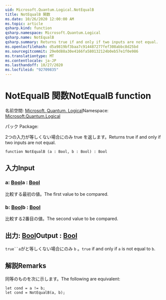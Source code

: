 ```yaml
---
uid: Microsoft.Quantum.Logical.NotEqualB
title: NotEqualB 関数
ms.date: 10/26/2020 12:00:00 AM
ms.topic: article
qsharp.kind: function
qsharp.namespace: Microsoft.Quantum.Logical
qsharp.name: NotEqualB
qsharp.summary: Returns true if and only if two inputs are not equal.
ms.openlocfilehash: d5a9819bf3baa7c914487277fef308abbc8d25bd
ms.sourcegitcommit: 29e0d88a30e4166fa580132124b0eb57e1f0e986
ms.translationtype: MT
ms.contentlocale: ja-JP
ms.lasthandoff: 10/27/2020
ms.locfileid: "92709835"
---
```

# <a name="notequalb-function"></a><span data-ttu-id="508da-102">NotEqualB 関数</span><span class="sxs-lookup"><span data-stu-id="508da-102">NotEqualB function</span></span>

<span data-ttu-id="508da-103">名前空間: [Microsoft. Quantum. Logical](xref:Microsoft.Quantum.Logical)</span><span class="sxs-lookup"><span data-stu-id="508da-103">Namespace: [Microsoft.Quantum.Logical](xref:Microsoft.Quantum.Logical)</span></span>

<span data-ttu-id="508da-104">パック [](https://nuget.org/packages/)</span><span class="sxs-lookup"><span data-stu-id="508da-104">Package: [](https://nuget.org/packages/)</span></span>


<span data-ttu-id="508da-105">2つの入力が等しくない場合にのみ true を返します。</span><span class="sxs-lookup"><span data-stu-id="508da-105">Returns true if and only if two inputs are not equal.</span></span>

```qsharp
function NotEqualB (a : Bool, b : Bool) : Bool
```


## <a name="input"></a><span data-ttu-id="508da-106">入力</span><span class="sxs-lookup"><span data-stu-id="508da-106">Input</span></span>

### <a name="a--bool"></a><span data-ttu-id="508da-107">a: [Bool](xref:microsoft.quantum.lang-ref.bool)</span><span class="sxs-lookup"><span data-stu-id="508da-107">a : [Bool](xref:microsoft.quantum.lang-ref.bool)</span></span>

<span data-ttu-id="508da-108">比較する最初の値。</span><span class="sxs-lookup"><span data-stu-id="508da-108">The first value to be compared.</span></span>


### <a name="b--bool"></a><span data-ttu-id="508da-109">b: [Bool](xref:microsoft.quantum.lang-ref.bool)</span><span class="sxs-lookup"><span data-stu-id="508da-109">b : [Bool](xref:microsoft.quantum.lang-ref.bool)</span></span>

<span data-ttu-id="508da-110">比較する2番目の値。</span><span class="sxs-lookup"><span data-stu-id="508da-110">The second value to be compared.</span></span>



## <a name="output--bool"></a><span data-ttu-id="508da-111">出力: [Bool](xref:microsoft.quantum.lang-ref.bool)</span><span class="sxs-lookup"><span data-stu-id="508da-111">Output : [Bool](xref:microsoft.quantum.lang-ref.bool)</span></span>

<span data-ttu-id="508da-112">`true``a`がと等しくない場合にのみ `b` 。</span><span class="sxs-lookup"><span data-stu-id="508da-112">`true` if and only if `a` is not equal to `b`.</span></span>

## <a name="remarks"></a><span data-ttu-id="508da-113">解説</span><span class="sxs-lookup"><span data-stu-id="508da-113">Remarks</span></span>

<span data-ttu-id="508da-114">同等のものを次に示します。</span><span class="sxs-lookup"><span data-stu-id="508da-114">The following are equivalent:</span></span>

```Q#
let cond = a != b;
let cond = NotEqualB(a, b);
```